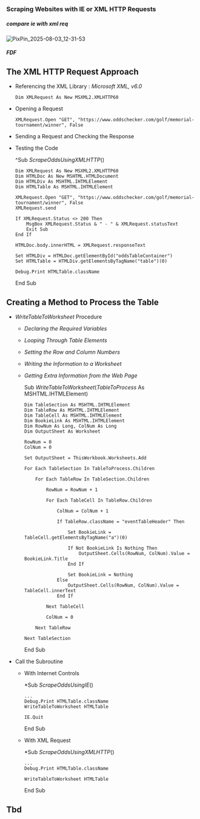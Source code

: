 ### Scraping Websites with IE or XML HTTP Requests

##### compare ie with xml req

![PixPin_2025-08-03_12-31-53](C:\Users\13198\Documents\GitHub\Excel-VBA\images\PixPin_2025-08-03_12-31-53.PNG)

##### FDF



## The XML HTTP Request Approach

- Referencing the XML Library : *Microsoft XML, v6.0*

  `Dim XMLRequest As New MSXML2.XMLHTTP60`

- Opening a Request

  `XMLRequest.Open "GET", "https://www.oddschecker.com/golf/memorial-tournament/winner", False`

- Sending a Request and Checking the Response

- Testing the Code

  ^Sub *ScrapeOddsUsingXMLHTTP*()

      Dim XMLRequest As New MSXML2.XMLHTTP60
      Dim HTMLDoc As New MSHTML.HTMLDocument
      Dim HTMLDiv As MSHTML.IHTMLElement
      Dim HTMLTable As MSHTML.IHTMLElement
      
      XMLRequest.Open "GET", "https://www.oddschecker.com/golf/memorial-tournament/winner", False
      XMLRequest.send
      
      If XMLRequest.Status <> 200 Then
          MsgBox XMLRequest.Status & " - " & XMLRequest.statusText
          Exit Sub
      End If
      
      HTMLDoc.body.innerHTML = XMLRequest.responseText
      
      Set HTMLDiv = HTMLDoc.getElementById("oddsTableContainer")
      Set HTMLTable = HTMLDiv.getElementsByTagName("table")(0)
      
      Debug.Print HTMLTable.className

  End Sub

## Creating a Method to Process the Table

- *WriteTableToWorksheet* Procedure

  - *Declaring the Required Variables*

  - *Looping Through Table Elements*

  - *Setting the Row and Column Numbers*

  - *Writing the Information to a Worksheet*

  - *Getting Extra Information from the Web Page*

    Sub *WriteTableToWorksheet*(*TableToProcess* As MSHTML.IHTMLElement)

        Dim TableSection As MSHTML.IHTMLElement
        Dim TableRow As MSHTML.IHTMLElement
        Dim TableCell As MSHTML.IHTMLElement
        Dim BookieLink As MSHTML.IHTMLElement
        Dim RowNum As Long, ColNum As Long
        Dim OutputSheet As Worksheet
        
        RowNum = 0
        ColNum = 0
        
        Set OutputSheet = ThisWorkbook.Worksheets.Add
        
        For Each TableSection In TableToProcess.Children
        
            For Each TableRow In TableSection.Children
            
                RowNum = RowNum + 1
                
                For Each TableCell In TableRow.Children
                
                    ColNum = ColNum + 1
                    
                    If TableRow.className = "eventTableHeader" Then
                        
                        Set BookieLink = TableCell.getElementsByTagName("a")(0)
                        
                        If Not BookieLink Is Nothing Then
                            OutputSheet.Cells(RowNum, ColNum).Value = BookieLink.Title
                        End If
                        
                        Set BookieLink = Nothing
                    Else
                        OutputSheet.Cells(RowNum, ColNum).Value = TableCell.innerText
                    End If
                    
                Next TableCell
                
                ColNum = 0
                
            Next TableRow
        
        Next TableSection

    End Sub

- Call the Subroutine

  - With Internet Controls

    *Sub *ScrapeOddsUsingIE*()

        ...
        Debug.Print HTMLTable.className
        WriteTableToWorksheet HTMLTable
        
        IE.Quit

    End Sub

  - With XML Request

    *Sub *ScrapeOddsUsingXMLHTTP*()

        ...
        Debug.Print HTMLTable.className
        
        WriteTableToWorksheet HTMLTable

    End Sub



## Tbd